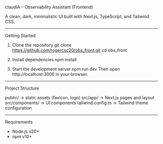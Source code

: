 claudIA – Observability Assistant (Frontend)

A clean, dark, minimalistic UI built with Next.js, TypeScript, and Tailwind CSS.

---

Getting Started

1. Clone the repository
   git clone https://github.com/rogercsc20/obs_front.git
   cd obs_front

2. Install dependencies
   npm install

3. Start the development server
   npm run dev
   Then open http://localhost:3000 in your browser.

---

Project Structure

public/ → static assets (favicon, logo)
src/app/ → Next.js pages and layout
src/components/ → UI components
tailwind.config.ts → Tailwind theme configuration

---

Requirements

* Node.js v20+
* npm v10+

